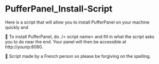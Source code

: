 # PufferPanel_Install-Script
Here is a script that will allow you to install PufferPanel on your machine quickly and

🔴 To install PufferPanel, do ./< script name> and fill in what the script asks you to do near the end. Your panel will then be accessible at http://yourip:8080.

🥺 Script made by a French person so please be forgiving on the spelling.
